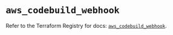 # `aws_codebuild_webhook`

Refer to the Terraform Registry for docs: [`aws_codebuild_webhook`](https://registry.terraform.io/providers/hashicorp/aws/5.95.0/docs/resources/codebuild_webhook).
